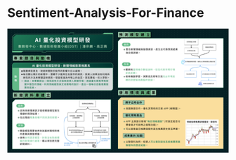 # Sentiment-Analysis-For-Finance
![](https://github.com/ZCKAO/Sentiment-Analysis-For-Finance/blob/main/img/Research%20of%20AI%20quantitative%20investment%20model.jpeg)

